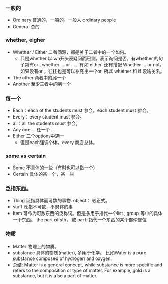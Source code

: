 ### 一般的
- Ordinary 普通的，一般的。一般人 ordinary people 
- General 总的

### whether, eigher
- Whether / Either 二者同源，都是关于二者中的一个如何。
  - 只是whether 以 wh开头表疑问而已测，表示询问是否。有whether 的句子常有or , whether … or …，有如 either. 还有搭配 Whether … or not。如果没有or ，往往也是可以补充出一个or. 所以 whether 和 if 没啥关系。
- The other 两者中的另一个
- Another 至少三者中的另一个

### 每一个
- Each：each of the students must 参会。each student must 参会。
- Every：every student must 参会。
- all：all the students must 参会。
- Any one … 任一个 …
- Either 二个options中选一
  - 但是each强调个体。every 商店总体。

### some vs certain
- Some 不具体的一些（有时也可以指一个）
- Certain 具体的某一个，某一些

### 泛指东西。
- Thing 泛指具体而可数的事物. object： 较正式。 
- stuff 泛指不可数，不具体的事
- Item 可作为可数东西的泛称词。但是多用于指代一个list , group 等中的具体一个东西。
the part of sth， 或 part: 指代一个东西的某个部件部位

### 物质
- Matter 物理上的物质。
- substance 具体的物质(matter),  多用于化学。 比如Water is a pure substance composed of hydrogen and oxygen.
- 总结: Matter is a general concept, while substance is more specific and refers to the composition or type of matter. For example, gold is a substance, but it is also a part of matter.

